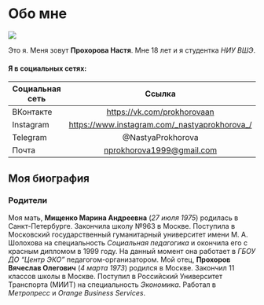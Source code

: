 # Обо мне
![](https://pp.userapi.com/c834104/v834104512/692ba/rW6bENqDkQw.jpg)

Это я. Меня зовут **Прохорова Настя**. Мне 18 лет и я студентка *НИУ ВШЭ*. 
#### Я в социальных сетях:
Социальная сеть|Ссылка
---|:---:
ВКонтакте|https://vk.com/prokhorovaan
Instagram|https://www.instagram.com/_nastyaprokhorova_/
Telegram|@NastyaProkhorova
Почта|nprokhorova1999@gmail.com
## Моя биография
### Родители
Моя мать, **Мищенко Марина Андреевна** (*27 июля 1975*) родилась в Санкт-Петербурге. Закончила школу №963 в Москве. Поступила в Московский государственный гуманитарный университет имени М. А. Шолохова на специальность *Социальная педагогика* и окончила его с красным дипломом в 1999 году. На данный момент она работает в *ГБОУ ДО “Центр ЭКО”* педагогом-организатором.
Мой отец, **Прохоров Вячеслав Олегович** (*4 марта 1973*) родился в Москве. Закончил 11 классов школы в Москве. Поступил в Российский Университет Транспорта (МИИТ) на специальность *Экономика*. Работал в *Метропресс* и *Orange Business Services*.
